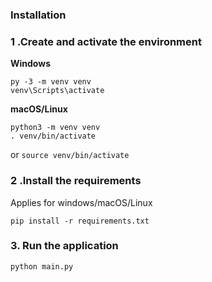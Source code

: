 ### Installation
                    

### 1 .Create and activate the environment
          
**Windows** 

```
py -3 -m venv venv
venv\Scripts\activate
```
          
**macOS/Linux**

```
python3 -m venv venv
. venv/bin/activate
```
or
```source venv/bin/activate```

### 2 .Install the requirements

Applies for windows/macOS/Linux

`pip install -r requirements.txt`

### 3. Run the application 

`python main.py`
